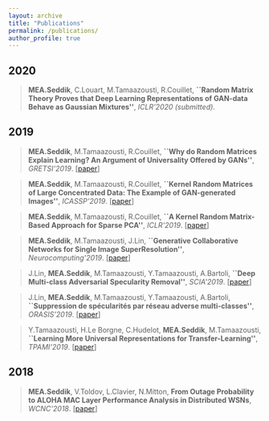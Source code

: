 ```yaml
---
layout: archive
title: "Publications"
permalink: /publications/
author_profile: true
---
```


2020
---
> **MEA.Seddik**, C.Louart, M.Tamaazousti, R.Couillet, **``Random Matrix Theory Proves that Deep Learning Representations of GAN-data Behave as Gaussian Mixtures''**, *ICLR'2020 (submitted)*.

2019
---
> **MEA.Seddik**, M.Tamaazousti, R.Couillet, **``Why do Random Matrices Explain Learning? An Argument of Universality
Offered by GANs''**, *GRETSI'2019*. [[paper](https://melaseddik.github.io/files/2019Cgretsi.pdf)]

> **MEA.Seddik**, M.Tamaazousti, R.Couillet, **``Kernel Random Matrices of Large Concentrated Data: The Example of
GAN-generated Images''**, *ICASSP'2019*. [[paper](https://melaseddik.github.io/files/2019Cicassp.pdf)]

> **MEA.Seddik**, M.Tamaazousti, R.Couillet, **``A Kernel Random Matrix-Based Approach for Sparse PCA''**, *ICLR'2019*. [[paper](https://melaseddik.github.io/files/2019Ciclr.pdf)]

> **MEA.Seddik**, M.Tamaazousti, J.Lin, **``Generative Collaborative Networks for Single Image SuperResolution''**, *Neurocomputing'2019*. [[paper](https://melaseddik.github.io/files/2019Jneurocomp.pdf)]

> J.Lin, **MEA.Seddik**, M.Tamaazousti, Y.Tamaazousti, A.Bartoli, **``Deep Multi-class Adversarial Specularity Removal''**, *SCIA'2019*. [[paper](https://melaseddik.github.io/files/2019Cscia.pdf)]

> J.Lin, **MEA.Seddik**, M.Tamaazousti, Y.Tamaazousti, A.Bartoli, **``Suppression de spécularités par réseau adverse multi-classes''**, *ORASIS'2019*. [[paper](https://melaseddik.github.io/files/2019Corasis.pdf)]

> Y.Tamaazousti, H.Le Borgne, C.Hudelot, **MEA.Seddik**, M.Tamaazousti, **``Learning More Universal Representations for Transfer-Learning''**, *TPAMI'2019*. [[paper](https://melaseddik.github.io/files/2019Jpami.pdf)]

**2018**
---
> **MEA.Seddik**, V.Toldov, L.Clavier, N.Mitton, **From Outage Probability to ALOHA MAC Layer Performance Analysis in Distributed WSNs**, *WCNC'2018*. [[paper](https://melaseddik.github.io/files/2018Cwcnc.pdf)]

